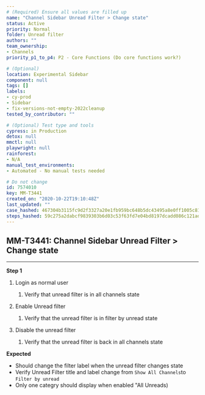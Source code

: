 ```yaml
---
# (Required) Ensure all values are filled up
name: "Channel Sidebar Unread Filter > Change state"
status: Active
priority: Normal
folder: Unread filter
authors: ""
team_ownership: 
- Channels
priority_p1_to_p4: P2 - Core Functions (Do core functions work?)

# (Optional)
location: Experimental Sidebar
component: null
tags: []
labels: 
- cy-prod
- Sidebar
- fix-versions-not-empty-2022cleanup
tested_by_contributor: ""

# (Optional) Test type and tools
cypress: in Production
detox: null
mmctl: null
playwright: null
rainforest: 
- N/A
manual_test_environments:
- Automated - No manual tests needed

# Do not change
id: 7574010
key: MM-T3441
created_on: "2020-10-22T19:10:48Z"
last_updated: ""
case_hashed: 467304b3115fc9d2f3327a20e1fb959bc648b5dc43495a8e0ff1005c814e9fd63822a93bbbf1432df5ff0f5fc46efe5e
steps_hashed: 59c275a2dabcf9839303b6d03c53f63fd7e04bd8197dcadd086c121addbe2837a3e457205986a5b0fda753e082f24122
---
```


<!-- (Auto-generated) Based on frontmatter's "key" and "name" -->

## MM-T3441: Channel Sidebar Unread Filter > Change state

---

**Step 1**

1. Login as normal user

   1. Verify that unread filter is in all channels state

2. Enable Unread filter

   1. Verify that the unread filter is in filter by unread state

3. Disable the unread filter

   1. Verify that the unread filter is back in all channels state

**Expected**

- Should change the filter label when the unread filter changes state
- Verify Unread Filter title and label change from `Show All Channels`to `Filter by unread`
- Only one categry should display when enabled "All Unreads)
